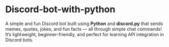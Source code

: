 # Discord-bot-with-python
A simple and fun Discord bot built using **Python** and **discord.py** that sends memes, quotes, jokes, and fun facts — all through simple chat commands!   It’s lightweight, beginner-friendly, and perfect for learning API integration in Discord bots.
